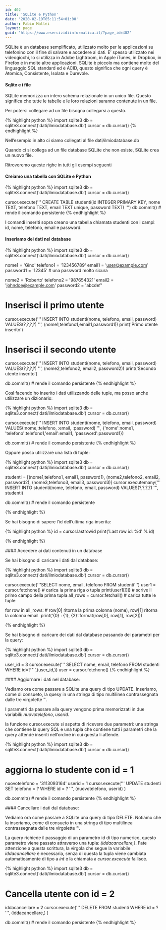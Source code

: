```yaml
---
id: 402
title: 'SQLite e Python'
date: '2020-02-19T05:11:54+01:00'
author: Fabio Mattei
layout: page
guid: 'https://www.esercizidiinformatica.it/?page_id=402'
---
```


SQLite è un database semplificato, utilizzato molto per le applicazioni su telefonino con il fine di salvare e accedere ai dati. E’ spesso utilizzato nei videogiochi, lo si utilizza in Adobe Lightroom, in Apple iTunes, in Dropbox, in Firefox e in molte altre applicazioni. SQLite è piccolo ma contiene molto del linguaggio SQL standard ed è ACID, questo significa che ogni query è Atomica, Consistente, Isolata e Durevole.

#### Sqlite e i file

SQLite memorizza un intero schema relazionale in un unico file. Questo significa che tutte le tabelle e le loro relazioni saranno contenute in un file.

Per potersi collegare ad un file bisogna collegarsi a questo.

{% highlight python %}
import sqlite3
db = sqlite3.connect('dati/ilmiodatabase.db') 
cursor = db.cursor() 
{% endhighlight %}

</div>Nell’esempio in alto ci siamo collegati al file dati/ilmiodatabase.db

Quando ci si collega ad un file database SQLite che non esiste, SQLite crea un nuovo file.

Ritroveremo queste righe in tutti gli esempi seguenti

#### Creiamo una tabella con SQLite e Python

{% highlight python %}
import sqlite3
db = sqlite3.connect('dati/ilmiodatabase.db') 
cursor = db.cursor() 

cursor.execute('''
CREATE TABLE studenti(id INTEGER PRIMARY KEY, nome TEXT,
telefono TEXT, email TEXT unique, password TEXT)
''') 
db.commit()   # rende il comando persistente
{% endhighlight %}

</div>I comandi inseriti sopra creano una tabella chiamata studenti con i campi: id, nome, telefono, email e password.

#### Inseriamo dei dati nel database 

{% highlight python %}
import sqlite3
db = sqlite3.connect('dati/ilmiodatabase.db')
cursor = db.cursor()

nome1 = 'Gino'
telefono1 = '123456789' 
email1 = 'user@example.com' 
password1 = '12345'          # una password molto sicura

nome2 = 'Roberto'
telefono2 = '987654321'
email2 = 'johndoe@example.com' 
password2 = 'abcdef'

# Inserisci il primo utente
cursor.execute('''
INSERT INTO studenti(nome, telefono, email, password) VALUES(?,?,?,?)
''', (nome1,telefono1,email1,password1))
print('Primo utente inserito')

# Inserisci il secondo utente
cursor.execute('''
INSERT INTO studenti(nome, telefono, email, password) VALUES(?,?,?,?)
''', (nome2,telefono2, email2, password2))
print('Secondo utente inserito')

db.commit()    # rende il comando persistente
{% endhighlight %}

</div>Così facendo ho inserito i dati utilizzando delle tuple, ma posso anche utilizzare un dizionario:

{% highlight python %}
import sqlite3
db = sqlite3.connect('dati/ilmiodatabase.db') 
cursor = db.cursor()

cursor.execute('''
INSERT INTO studenti(nome, telefono, email, password) VALUES(:nome,:telefono, :email, :password)
''', {'nome':nome1, 'telefono':telefono1,'email':email1, 'password':password1})

db.commit()    # rende il comando persistente
{% endhighlight %}

</div>Oppure posso utilizzare una lista di tuple:

{% highlight python %}
import sqlite3
db = sqlite3.connect('dati/ilmiodatabase.db') 
cursor = db.cursor()

studenti = [(nome1,telefono1, email1, password1), (nome2,telefono2, email2, password2), (nome3,telefono3, email3, password3)]
cursor.executemany('''
INSERT INTO studenti(nome, telefono, email, password) VALUES(?,?,?,?)
''', studenti)

db.commit()    # rende il comando persistente

{% endhighlight %}

</div>Se hai bisogno di sapere l’id dell’ultima riga inserita:

{% highlight python %}
id = cursor.lastrowid 
print('Last row id: %d' % id)

{% endhighlight %}

</div>#### Accedere ai dati contenuti in un database

Se hai bisogno di caricare i dati dal database:

{% highlight python %}
import sqlite3
db = sqlite3.connect('dati/ilmiodatabase.db') 
cursor = db.cursor()

cursor.execute('''SELECT nome, email, telefono FROM studenti''') 
user1 = cursor.fetchone() # carica la prima riga o tupla 
print(user1[0]) # scrive il primo campo della prima tupla 
all_rows = cursor.fetchall() # carica tutte le tuple

for row in all_rows:
    # row[0] ritorna la prima colonna (nome), row[1] ritorna la colonna email. 
    print('{0} : {1}, {2}'.format(row[0], row[1], row[2]))
    
{% endhighlight %}

</div>Se hai bisogno di caricare dei dati dal database passando dei parametri per la query:

{% highlight python %}
import sqlite3
db = sqlite3.connect('dati/ilmiodatabase.db') 
cursor = db.cursor()

user_id = 3
cursor.execute('''
SELECT nome, email, telefono FROM studenti WHERE id=?
''',(user_id,)) 
user = cursor.fetchone()
{% endhighlight %}

</div>#### Aggiornare i dati nel database: 

Vediamo ora come passare a SQLite una query di tipo UPDATE. Inseriamo, come di consueto, la quesy in una stringa di tipo multilinea contrassegnata dalle tre virgolette ”’.

I parametri da passare alla query vengono prima memorizzati in due variabili: *nuovotelefono*, *userid*.

la funzione cursor.execute si aspetta di ricevere due parametri: una stringa che contiene la query SQL e una tupla che contiene tutti i parametri che la query attende inseriti nell’ordine in cui questa li attende.

{% highlight python %}
import sqlite3
db = sqlite3.connect('dati/ilmiodatabase.db') 
cursor = db.cursor()

# aggiorna lo studente con id = 1
nuovotelefono = '3113093164'
userid = 1
cursor.execute('''
UPDATE studenti SET telefono = ? WHERE id = ? 
''', (nuovotelefono, userid) )

db.commit()    # rende il comando persistente
{% endhighlight %}

</div>#### Cancellare i dati dal database:

Vediamo ora come passare a SQLite una query di tipo DELETE. Notiamo che la inseriamo, come di consueto in una stringa di tipo multilinea contrassegnata dalle tre virgolette ”’.

La query richiede il passaggio di un parametro id di tipo numerico, questo parametro viene passato attraverso una tupla: *(iddacancellare,)*. Fate attenzione a questa scrittura, la virgola che segue la variabile *iddacancellare* è necessaria, senza di questa la tupla viene cambiata automaticamente di tipo a *int* e la chiamata a *cursor.excecute* fallisce.

{% highlight python %}
import sqlite3
db = sqlite3.connect('dati/ilmiodatabase.db') 
cursor = db.cursor()

# Cancella utente con id = 2
iddacancellare = 2
cursor.execute('''
DELETE FROM studenti WHERE id = ? 
''', (iddacancellare,) ) 

db.commit()    # rende il comando persistente
{% endhighlight %}

</div>